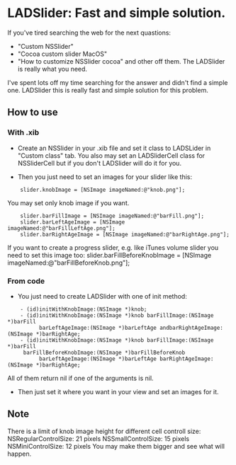 # LADSlider: Fast and simple solution.

If you've tired searching the web for the next quastions:
- "Custom NSSlider"
- "Cocoa custom slider MacOS"
- "How to customize NSSlider cocoa"
and other off them. The LADSlider is really what you need.

I've spent lots off my time searching for the answer and didn't find a simple one.
LADSlider this is really fast and simple solution for this problem.

## How to use
### With .xib
- Create an NSSlider in your .xib file and set it class to LADSLider
in "Custom class" tab. You also may set an LADSliderCell class for NSSliderCell
but if you don't LADSlider will do it for you.

- Then you just need to set an images for your slider like this:
```objc
	slider.knobImage = [NSImage imageNamed:@"knob.png"];
```
You may set only knob image if you want.
```objc
	slider.barFillImage = [NSImage imageNamed:@"barFill.png"];
	slider.barLeftAgeImage = [NSImage imageNamed:@"barFillLeftAge.png"];
	slider.barRightAgeImage = [NSImage imageNamed:@"barRightAge.png"];
```
If you want to create a progress slider, e.g. like iTunes volume slider you need to set this image too:
	slider.barFillBeforeKnobImage = [NSImage imageNamed:@"barFillBeforeKnob.png"]; 
 
### From code
- You just need to create LADSlider with one of init method:
```objc
	- (id)initWithKnobImage:(NSImage *)knob;
	- (id)initWithKnobImage:(NSImage *)knob barFillImage:(NSImage *)barFill
          barLeftAgeImage:(NSImage *)barLeftAge andbarRightAgeImage:(NSImage *)barRightAge;
	- (id)initWithKnobImage:(NSImage *)knob barFillImage:(NSImage *)barFill
	 barFillBeforeKnobImage:(NSImage *)barFillBeforeKnob
          barLeftAgeImage:(NSImage *)barLeftAge barRightAgeImage:(NSImage *)barRightAge;
```
All of them return nil if one of the arguments is nil.

- Then just set it where you want in your view and set an images for it.
  
## Note
There is a limit of knob image height for different cell controll size:
NSRegularControlSize:   21 pixels
NSSmallControlSize:     15 pixels
NSMiniControlSize:			12 pixels
You may make them bigger and see what will happen.
